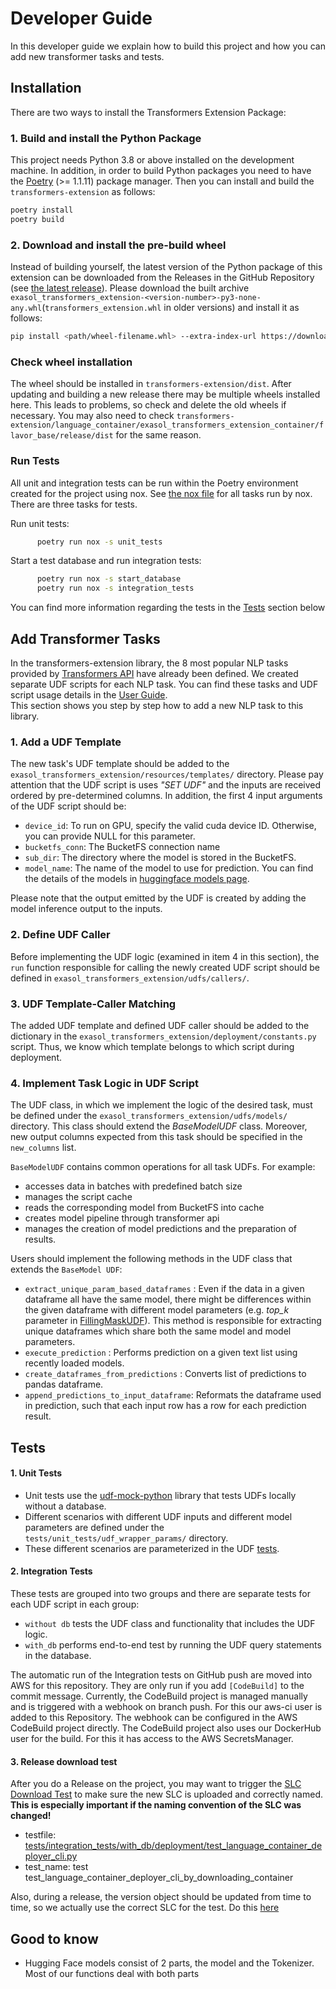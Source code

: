 # Developer Guide


In this developer guide we explain how to build this project and how you can add 
new transformer tasks and tests.


## Installation
There are two ways to install the Transformers Extension Package:

### 1. Build and install the Python Package
This project needs Python 3.8 or above installed on the development machine. 
In addition, in order to build Python packages you need to have the [Poetry](https://python-poetry.org/)
(>= 1.1.11) package manager. Then you can install and build the `transformers-extension` as follows:
```bash
poetry install
poetry build
```

### 2. Download and install the pre-build wheel
Instead of building yourself, the latest version of the Python package of this extension can be downloaded 
from the Releases in the GitHub Repository (see [the latest release](https://github.com/exasol/transformers-extension/releases/latest)).
Please download the built archive 
`exasol_transformers_extension-<version-number>-py3-none-any.whl`(`transformers_extension.whl` in older versions) 
and install it as follows:
```bash
pip install <path/wheel-filename.whl> --extra-index-url https://download.pytorch.org/whl/cpu
```

### Check wheel installation

The wheel should be installed in `transformers-extension/dist`. After updating and building a new release 
there may be multiple wheels installed here. This leads to problems, so check and delete the old wheels if necessary.
You may also need to check 
`transformers-extension/language_container/exasol_transformers_extension_container/flavor_base/release/dist` for the same reason.

### Run Tests
All unit and integration tests can be run within the Poetry environment created 
for the project using nox. See [the nox file](../../noxfile.py) for all tasks run by nox. There are three tasks for tests.

Run unit tests:
```bash
      poetry run nox -s unit_tests
```
Start a test database and run integration tests:
```bash
      poetry run nox -s start_database
      poetry run nox -s integration_tests
```

You can find more information regarding the tests in the [Tests](#tests) section below

## Add Transformer Tasks
In the transformers-extension library, the 8 most popular NLP tasks provided by 
[Transformers API](https://huggingface.co/docs/transformers/index) have already 
been defined. We created separate UDF scripts for each NLP task. You can find 
these tasks and UDF script usage details in the [User Guide](../user_guide/user_guide.md#prediction-udfs).  
This section shows you step by step how to add a new NLP task to this library.

### 1. Add a UDF Template
The new task's UDF template should be added to the `exasol_transformers_extension/resources/templates/` 
directory. Please pay attention that the UDF script is uses _"SET UDF"_  and the inputs 
are received ordered by pre-determined columns. In addition, the first 4 input 
arguments of the UDF script should be:

  - ```device_id```: To run on GPU, specify the valid cuda device ID. Otherwise, 
  you can provide NULL for this parameter.
  - ```bucketfs_conn```: The BucketFS connection name 
  - ```sub_dir```: The directory where the model is stored in the BucketFS.
  - ```model_name```: The name of the model to use for prediction. You can find the 
  details of the models in [huggingface models page](https://huggingface.co/models).

Please note that the output emitted by the UDF is created by adding the model 
inference output to the inputs.

### 2. Define UDF Caller
Before implementing the UDF logic (examined in item 4 in this section), the 
`run` function responsible for calling the newly created UDF script should be 
defined in `exasol_transformers_extension/udfs/callers/`.

### 3. UDF Template-Caller Matching 
The added UDF template and defined UDF caller should be added to the dictionary
in the `exasol_transformers_extension/deployment/constants.py` script. Thus, 
we know which template belongs to which script during deployment.

### 4. Implement Task Logic in UDF Script
The UDF class, in which we implement the logic of the desired task, must be 
defined under the `exasol_transformers_extension/udfs/models/` directory. This 
class should extend the _BaseModelUDF_ class. Moreover, new output columns 
expected from this task should be specified in the `new_columns` list.

`BaseModelUDF` contains common operations for all task UDFs. For example:
- accesses data in batches with predefined batch size
- manages the script cache
- reads the corresponding model from BucketFS into cache
- creates model pipeline through transformer api
- manages the creation of model predictions and the preparation of results.


Users should implement the following methods in the UDF class 
that extends the `BaseModel UDF`:
 - `extract_unique_param_based_dataframes` : Even if the data in a given 
dataframe all have the same model, there might be differences within the given 
dataframe with different model parameters (e.g. _top_k_ parameter in [FillingMaskUDF](../../exasol_transformers_extension/udfs/models/filling_mask_udf.py)). 
This method is responsible for extracting unique dataframes which share both the
same model and model parameters.
 - `execute_prediction` : Performs prediction on a given text list using 
recently loaded models.
- `create_dataframes_from_predictions` : Converts list of predictions to 
pandas dataframe.
- `append_predictions_to_input_dataframe`: Reformats the dataframe used in 
prediction, such that each input row has a row for each prediction result.
 


## Tests

#### 1. Unit Tests
- Unit tests use the [udf-mock-python](https://github.com/exasol/udf-mock-python) 
library that tests UDFs locally without a database. 
- Different scenarios with  different UDF inputs and different model parameters 
are defined under the `tests/unit_tests/udf_wrapper_params/` directory. 
- These different scenarios are parameterized in the UDF [tests](../../tests/unit_tests/udfs).

#### 2. Integration Tests
These tests are grouped into two groups and there are separate tests for each 
UDF script in each group:
- `without db` tests the UDF class and functionality that includes the UDF logic.
- `with_db` performs end-to-end test by running the UDF query statements in the database. 

The automatic run of the Integration tests on GitHub push are moved into AWS for this repository. They are 
only run if you add `[CodeBuild]` to the commit message.
Currently, the CodeBuild project is managed manually and is triggered with a webhook on branch push.
For this our aws-ci user is added to this Repository. The webhook can be configured in the AWS CodeBuild 
project directly.
The CodeBuild project also uses our DockerHub user for the build. For this it has access to the AWS SecretsManager.


#### 3. Release download test

After you do a Release on the project, you may want to trigger the [SLC Download Test](https://github.com/exasol/transformers-extension/blob/8f57d1f0ca3f95a2d3edc9b84e8dd779aa6093d8/tests/integration_tests/with_db/deployment/test_language_container_deployer_cli.py#L117)
to make sure the new SLC is uploaded and correctly named. 
**This is especially important if the naming convention of the SLC was changed!**
* testfile: [tests/integration_tests/with_db/deployment/test_language_container_deployer_cli.py](../../tests/integration_tests/with_db/deployment/test_language_container_deployer_cli.py)
* test_name: test test_language_container_deployer_cli_by_downloading_container

Also, during a release, the version object should be updated from time to time,
so we actually use the correct SLC for the test. Do this 
[here](https://github.com/exasol/transformers-extension/blob/8f57d1f0ca3f95a2d3edc9b84e8dd779aa6093d8/tests/integration_tests/with_db/deployment/test_language_container_deployer_cli.py#L128)

## Good to know

* Hugging Face models consist of 2 parts, the model and the Tokenizer. 
Most of our functions deal with both parts